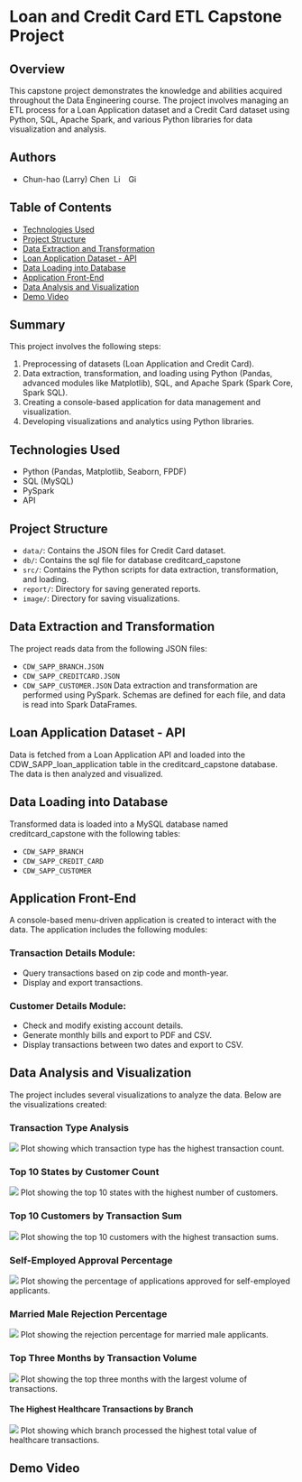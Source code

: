 # Loan and Credit Card ETL Capstone Project

## Overview
This capstone project demonstrates the knowledge and abilities acquired throughout the Data Engineering course. The project involves managing an ETL process for a Loan Application dataset and a Credit Card dataset using Python, SQL, Apache Spark, and various Python libraries for data visualization and analysis.

## Authors
- Chun-hao (Larry) Chen &nbsp;<a href="https://www.linkedin.com/in/larrychencpa/"><img src="https://upload.wikimedia.org/wikipedia/commons/c/ca/LinkedIn_logo_initials.png" alt="LinkedIn" style="height: 1em; width:auto;"/></a> &nbsp; <a href="https://github.com/LarryChenCode"> <img src="https://upload.wikimedia.org/wikipedia/commons/9/91/Octicons-mark-github.svg" alt="GitHub" style="height: 1em; width: auto;"/></a>

## Table of Contents
- [Technologies Used](#technologies-used)
- [Project Structure](#project-structure)
- [Data Extraction and Transformation](#data-extraction-and-transformation)
- [Loan Application Dataset - API](#loan-application-dataset)
- [Data Loading into Database](#data-loading-into-database)
- [Application Front-End](#application-front-end)
- [Data Analysis and Visualization](#data-analysis-and-visualization)
- [Demo Video](#demo-video)


## Summary
This project involves the following steps:
1. Preprocessing of datasets (Loan Application and Credit Card).
2. Data extraction, transformation, and loading using Python (Pandas, advanced modules like Matplotlib), SQL, and Apache Spark (Spark Core, Spark SQL).
3. Creating a console-based application for data management and visualization.
4. Developing visualizations and analytics using Python libraries.

## Technologies Used
- Python (Pandas, Matplotlib, Seaborn, FPDF)
- SQL (MySQL)
- PySpark
- API

## Project Structure
- `data/`: Contains the JSON files for Credit Card dataset.
- `db/`: Contains the sql file for database creditcard_capstone 
- `src/`: Contains the Python scripts for data extraction, transformation, and loading.
- `report/`: Directory for saving generated reports.
- `image/`: Directory for saving visualizations.

## Data Extraction and Transformation
The project reads data from the following JSON files:
- `CDW_SAPP_BRANCH.JSON`
- `CDW_SAPP_CREDITCARD.JSON`
- `CDW_SAPP_CUSTOMER.JSON`
Data extraction and transformation are performed using PySpark. Schemas are defined for each file, and data is read into Spark DataFrames.

## Loan Application Dataset - API
Data is fetched from a Loan Application API and loaded into the CDW_SAPP_loan_application table in the creditcard_capstone database. The data is then analyzed and visualized. 

## Data Loading into Database
Transformed data is loaded into a MySQL database named creditcard_capstone with the following tables:
- `CDW_SAPP_BRANCH`
- `CDW_SAPP_CREDIT_CARD`
- `CDW_SAPP_CUSTOMER`

## Application Front-End
A console-based menu-driven application is created to interact with the data. The application includes the following modules:

### Transaction Details Module:
- Query transactions based on zip code and month-year.
- Display and export transactions.

### Customer Details Module:
- Check and modify existing account details.
- Generate monthly bills and export to PDF and CSV.
- Display transactions between two dates and export to CSV.

## Data Analysis and Visualization
The project includes several visualizations to analyze the data. Below are the visualizations created:

### Transaction Type Analysis
![](image\3_1_transaction_type_count.png)
Plot showing which transaction type has the highest transaction count.

### Top 10 States by Customer Count
![](image\3_2_top_10_states_customers.png)
Plot showing the top 10 states with the highest number of customers.

### Top 10 Customers by Transaction Sum
![](image\3_3_top_10_customers_transaction_sum.png)
Plot showing the top 10 customers with the highest transaction sums.

### Self-Employed Approval Percentage
![](image\5_1_self_employed_approval_percentage_pie.png)
Plot showing the percentage of applications approved for self-employed applicants.

### Married Male Rejection Percentage
![](image\5_2_married_male_rejection_percentage_pie.png)
Plot showing the rejection percentage for married male applicants.

### Top Three Months by Transaction Volume
![](image\5_3_top_three_months_transaction_volume.png)
Plot showing the top three months with the largest volume of transactions.

#### The Highest Healthcare Transactions by Branch
![](image\5_4_highest_healthcare_transactions_branch.png)
Plot showing which branch processed the highest total value of healthcare transactions.

## Demo Video
